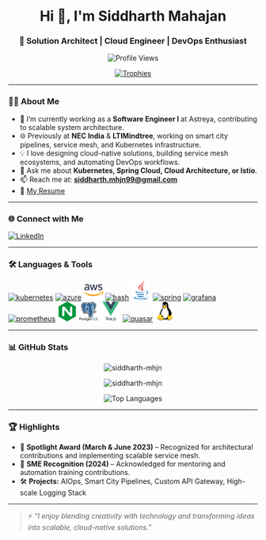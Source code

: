 <h1 align="center">Hi 👋, I'm Siddharth Mahajan</h1>
<h3 align="center">🚀 Solution Architect | Cloud Engineer | DevOps Enthusiast</h3>

<p align="center">
  <img src="https://komarev.com/ghpvc/?username=siddharth-mhjn&label=Profile%20Views&color=0e75b6&style=flat" alt="Profile Views" />
</p>

<p align="center">
  <a href="https://github.com/ryo-ma/github-profile-trophy"><img src="https://github-profile-trophy.vercel.app/?username=siddharth-mhjn&theme=flat&row=1&column=7" alt="Trophies" /></a>
</p>

---

### 👨‍💻 About Me

- 🔭 I’m currently working as a **Software Engineer I** at Astreya, contributing to scalable system architecture.
- 🌐 Previously at **NEC India** & **LTIMindtree**, working on smart city pipelines, service mesh, and Kubernetes infrastructure.
- 💡 I love designing cloud-native solutions, building service mesh ecosystems, and automating DevOps workflows.
- 💬 Ask me about **Kubernetes, Spring Cloud, Cloud Architecture, or Istio**.
- 📫 Reach me at: **siddharth.mhjn99@gmail.com**
- 📄 [My Resume](https://drive.google.com/file/d/1Iq-WMMA44x5Hc3nqvUskvc1gPoXRe6A1/view)

---

### 🌐 Connect with Me

<p align="left">
  <a href="https://linkedin.com/in/siddharth-mhjn" target="_blank">
    <img src="https://raw.githubusercontent.com/rahuldkjain/github-profile-readme-generator/master/src/images/icons/Social/linked-in-alt.svg" alt="LinkedIn" height="30" width="40" />
  </a>
</p>

---

### 🛠️ Languages & Tools

<p align="left">
  <a href="https://kubernetes.io" target="_blank"><img src="https://www.vectorlogo.zone/logos/kubernetes/kubernetes-icon.svg" alt="kubernetes" width="40" height="40"/></a>
  <a href="https://azure.microsoft.com/" target="_blank"><img src="https://www.vectorlogo.zone/logos/microsoft_azure/microsoft_azure-icon.svg" alt="azure" width="40" height="40"/></a>
  <a href="https://aws.amazon.com/" target="_blank"><img src="https://raw.githubusercontent.com/devicons/devicon/master/icons/amazonwebservices/amazonwebservices-original-wordmark.svg" alt="aws" width="40" height="40"/></a>
  <a href="https://www.gnu.org/software/bash/" target="_blank"><img src="https://www.vectorlogo.zone/logos/gnu_bash/gnu_bash-icon.svg" alt="bash" width="40" height="40"/></a>
  <a href="https://www.java.com/" target="_blank"><img src="https://raw.githubusercontent.com/devicons/devicon/master/icons/java/java-original.svg" alt="java" width="40" height="40"/></a>
  <a href="https://spring.io/" target="_blank"><img src="https://www.vectorlogo.zone/logos/springio/springio-icon.svg" alt="spring" width="40" height="40"/></a>
  <a href="https://grafana.com/" target="_blank"><img src="https://www.vectorlogo.zone/logos/grafana/grafana-icon.svg" alt="grafana" width="40" height="40"/></a>
  <a href="https://prometheus.io/" target="_blank"><img src="https://www.vectorlogo.zone/logos/prometheusio/prometheusio-icon.svg" alt="prometheus" width="40" height="40"/></a>
  <a href="https://www.nginx.com/" target="_blank"><img src="https://raw.githubusercontent.com/devicons/devicon/master/icons/nginx/nginx-original.svg" alt="nginx" width="40" height="40"/></a>
  <a href="https://www.postgresql.org/" target="_blank"><img src="https://raw.githubusercontent.com/devicons/devicon/master/icons/postgresql/postgresql-original-wordmark.svg" alt="postgresql" width="40" height="40"/></a>
  <a href="https://vuejs.org/" target="_blank"><img src="https://raw.githubusercontent.com/devicons/devicon/master/icons/vuejs/vuejs-original-wordmark.svg" alt="vuejs" width="40" height="40"/></a>
  <a href="https://quasar.dev/" target="_blank"><img src="https://cdn.quasar.dev/logo/svg/quasar-logo.svg" alt="quasar" width="40" height="40"/></a>
  <a href="https://www.linux.org/" target="_blank"><img src="https://raw.githubusercontent.com/devicons/devicon/master/icons/linux/linux-original.svg" alt="linux" width="40" height="40"/></a>
</p>

---

### 📊 GitHub Stats

<p align="center">
  <img src="https://github-readme-stats.vercel.app/api?username=siddharth-mhjn&show_icons=true&theme=github_dark&locale=en" alt="siddharth-mhjn" />
</p>

<p align="center">
  <img src="https://github-readme-streak-stats.herokuapp.com/?user=siddharth-mhjn&theme=dark" alt="siddharth-mhjn" />
</p>

<p align="center">
  <img src="https://github-readme-stats.vercel.app/api/top-langs?username=siddharth-mhjn&show_icons=true&locale=en&layout=compact&theme=github_dark" alt="Top Languages" />
</p>

---

### 🏆 Highlights

- 🏅 **Spotlight Award (March & June 2023)** – Recognized for architectural contributions and implementing scalable service mesh.
- 🧠 **SME Recognition (2024)** – Acknowledged for mentoring and automation training contributions.
- 🛠️ **Projects:** AIOps, Smart City Pipelines, Custom API Gateway, High-scale Logging Stack

---

> ⚡ *“I enjoy blending creativity with technology and transforming ideas into scalable, cloud-native solutions.”*

